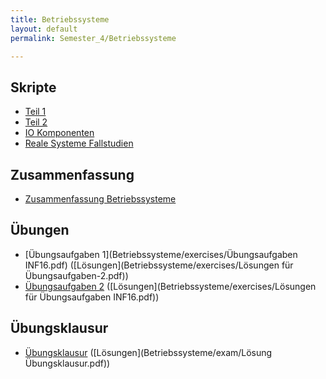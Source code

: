 ```yaml
---
title: Betriebssysteme
layout: default
permalink: Semester_4/Betriebssysteme

---
```


## Skripte
* [Teil 1](Betriebssysteme/scripts/dhbw_mos-inf16_betriebssysteme_teil1.pdf)
* [Teil 2](Betriebssysteme/scripts/dhbw_mos-Betriebssysteme_INF16_teil2.pdf)
* [IO Komponenten](Betriebssysteme/scripts/dhbw_mos-Betriebssysteme_INF16_IO.pdf)
* [Reale Systeme Fallstudien](Betriebssysteme/scripts/INF16-OS_Reale-Syteme_Fallstudien.pdf)

## Zusammenfassung
* [Zusammenfassung Betriebssysteme](Betriebssysteme/Zusammenfassung)

## Übungen
* [Übungsaufgaben 1](Betriebssysteme/exercises/Übungsaufgaben INF16.pdf) ([Lösungen](Betriebssysteme/exercises/Lösungen für Übungsaufgaben-2.pdf))
* [Übungsaufgaben 2](Betriebssysteme/exercises/Übungsaufgaben-2.pdf) ([Lösungen](Betriebssysteme/exercises/Lösungen für Übungsaufgaben INF16.pdf))

## Übungsklausur
* [Übungsklausur](Betriebssysteme/exam/Übungsklausur.pdf) ([Lösungen](Betriebssysteme/exam/Lösung Übungsklausur.pdf))

